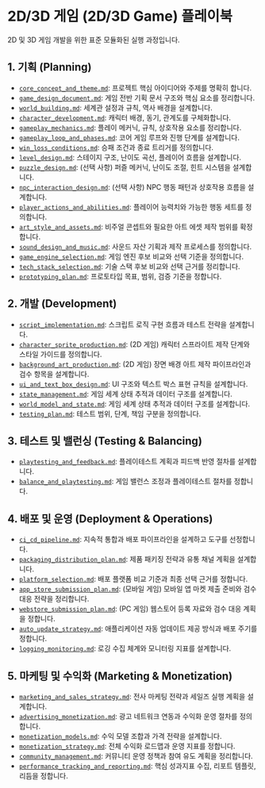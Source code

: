 # 2D/3D 게임 (2D/3D Game) 플레이북

2D 및 3D 게임 개발을 위한 표준 모듈화된 실행 과정입니다.

## 1. 기획 (Planning)

* [`core_concept_and_theme.md`](../modules/core_concept_and_theme.md): 프로젝트 핵심 아이디어와 주제를 명확히 합니다.
* [`game_design_document.md`](../modules/game_design_document.md): 게임 전반 기획 문서 구조와 핵심 요소를 정리합니다.
* [`world_building.md`](../modules/world_building.md): 세계관 설정과 규칙, 역사 배경을 설계합니다.
* [`character_development.md`](../modules/character_development.md): 캐릭터 배경, 동기, 관계도를 구체화합니다.
* [`gameplay_mechanics.md`](../modules/gameplay_mechanics.md): 플레이 메커닉, 규칙, 상호작용 요소를 정리합니다.
* [`gameplay_loop_and_phases.md`](../modules/gameplay_loop_and_phases.md): 코어 게임 루프와 진행 단계를 설계합니다.
* [`win_loss_conditions.md`](../modules/win_loss_conditions.md): 승패 조건과 종료 트리거를 정의합니다.
* [`level_design.md`](../modules/level_design.md): 스테이지 구조, 난이도 곡선, 플레이어 흐름을 설계합니다.
* [`puzzle_design.md`](../modules/puzzle_design.md): (선택 사항) 퍼즐 메커닉, 난이도 조절, 힌트 시스템을 설계합니다.
* [`npc_interaction_design.md`](../modules/npc_interaction_design.md): (선택 사항) NPC 행동 패턴과 상호작용 흐름을 설계합니다.
* [`player_actions_and_abilities.md`](../modules/player_actions_and_abilities.md): 플레이어 능력치와 가능한 행동 세트를 정의합니다.
* [`art_style_and_assets.md`](../modules/art_style_and_assets.md): 비주얼 콘셉트와 필요한 아트 에셋 제작 범위를 확정합니다.
* [`sound_design_and_music.md`](../modules/sound_design_and_music.md): 사운드 자산 기획과 제작 프로세스를 정의합니다.
* [`game_engine_selection.md`](../modules/game_engine_selection.md): 게임 엔진 후보 비교와 선택 기준을 정의합니다.
* [`tech_stack_selection.md`](../modules/tech_stack_selection.md): 기술 스택 후보 비교와 선택 근거를 정리합니다.
* [`prototyping_plan.md`](../modules/prototyping_plan.md): 프로토타입 목표, 범위, 검증 기준을 정합니다.

## 2. 개발 (Development)

* [`script_implementation.md`](../modules/script_implementation.md): 스크립트 로직 구현 흐름과 테스트 전략을 설계합니다.
* [`character_sprite_production.md`](../modules/character_sprite_production.md): (2D 게임) 캐릭터 스프라이트 제작 단계와 스타일 가이드를 정의합니다.
* [`background_art_production.md`](../modules/background_art_production.md): (2D 게임) 장면 배경 아트 제작 파이프라인과 검수 항목을 설계합니다.
* [`ui_and_text_box_design.md`](../modules/ui_and_text_box_design.md): UI 구조와 텍스트 박스 표현 규칙을 설계합니다.
* [`state_management.md`](../modules/state_management.md): 게임 세계 상태 추적과 데이터 구조를 설계합니다.
* [`world_model_and_state.md`](../modules/world_model_and_state.md): 게임 세계 상태 추적과 데이터 구조를 설계합니다.
* [`testing_plan.md`](../modules/testing_plan.md): 테스트 범위, 단계, 책임 구분을 정의합니다.

## 3. 테스트 및 밸런싱 (Testing & Balancing)

* [`playtesting_and_feedback.md`](../modules/playtesting_and_feedback.md): 플레이테스트 계획과 피드백 반영 절차를 설계합니다.
* [`balance_and_playtesting.md`](../modules/balance_and_playtesting.md): 게임 밸런스 조정과 플레이테스트 절차를 정합니다.

## 4. 배포 및 운영 (Deployment & Operations)

* [`ci_cd_pipeline.md`](../modules/ci_cd_pipeline.md): 지속적 통합과 배포 파이프라인을 설계하고 도구를 선정합니다.
* [`packaging_distribution_plan.md`](../modules/packaging_distribution_plan.md): 제품 패키징 전략과 유통 채널 계획을 설계합니다.
* [`platform_selection.md`](../modules/platform_selection.md): 배포 플랫폼 비교 기준과 최종 선택 근거를 정합니다.
* [`app_store_submission_plan.md`](../modules/app_store_submission_plan.md): (모바일 게임) 모바일 앱 마켓 제출 준비와 검수 대응 전략을 정리합니다.
* [`webstore_submission_plan.md`](../modules/webstore_submission_plan.md): (PC 게임) 웹스토어 등록 자료와 검수 대응 계획을 정합니다.
* [`auto_update_strategy.md`](../modules/auto_update_strategy.md): 애플리케이션 자동 업데이트 제공 방식과 배포 주기를 정합니다.
* [`logging_monitoring.md`](../modules/logging_monitoring.md): 로깅 수집 체계와 모니터링 지표를 설계합니다.

## 5. 마케팅 및 수익화 (Marketing & Monetization)

* [`marketing_and_sales_strategy.md`](../modules/marketing_and_sales_strategy.md): 전사 마케팅 전략과 세일즈 실행 계획을 설계합니다.
* [`advertising_monetization.md`](../modules/advertising_monetization.md): 광고 네트워크 연동과 수익화 운영 절차를 정의합니다.
* [`monetization_models.md`](../modules/monetization_models.md): 수익 모델 조합과 가격 전략을 설계합니다.
* [`monetization_strategy.md`](../modules/monetization_strategy.md): 전체 수익화 로드맵과 운영 지표를 정합니다.
* [`community_management.md`](../modules/community_management.md): 커뮤니티 운영 정책과 참여 유도 계획을 정리합니다.
* [`performance_tracking_and_reporting.md`](../modules/performance_tracking_and_reporting.md): 핵심 성과지표 수집, 리포트 템플릿, 리듬을 정합니다.
